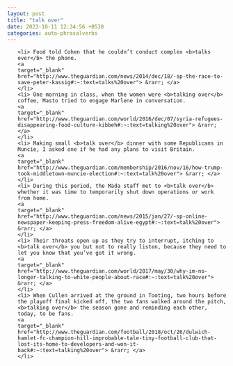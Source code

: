 ```yaml
---
layout: post
title: "talk over"
date: 2023-10-11 12:34:56 +0530
categories: auto-phrasalverbs
---
```

<ol>

    <li> Food told Cohen that he couldn’t conduct complex <b>talks over</b> the phone.
    <a 
    target="_blank" 
    href="http://www.theguardian.com/news/2014/dec/18/-sp-the-race-to-save-peter-kassig#:~:text=talks%20over"> &rarr; </a>
    </li>
    <li> One morning in class, when the women were <b>talking over</b> coffee, Masto tried to engage Marlene in conversation.
    <a 
    target="_blank" 
    href="http://www.theguardian.com/world/2016/dec/07/syria-refugees-disappearing-food-culture-kibbeh#:~:text=talking%20over"> &rarr; </a>
    </li>
    <li> Making small <b>talk over</b> dinner with some Republicans in Muncie, I asked one if he had any plans to visit Britain.
    <a 
    target="_blank" 
    href="http://www.theguardian.com/membership/2016/nov/16/how-trump-took-middletown-muncie-election#:~:text=talk%20over"> &rarr; </a>
    </li>
    <li> During this period, the Mada staff met to <b>talk over</b> whether it was time to temporarily shut down operations or work from home.
    <a 
    target="_blank" 
    href="http://www.theguardian.com/news/2015/jan/27/-sp-online-newspaper-keeping-press-freedom-alive-egypt#:~:text=talk%20over"> &rarr; </a>
    </li>
    <li> Their throats open up as they try to interrupt, itching to <b>talk over</b> you but not to really listen, because they need to let you know that you’ve got it wrong.
    <a 
    target="_blank" 
    href="http://www.theguardian.com/world/2017/may/30/why-im-no-longer-talking-to-white-people-about-race#:~:text=talk%20over"> &rarr; </a>
    </li>
    <li> When Cullen arrived at the ground in Tooting, two hours before the playoff final kicked off, the two fans walked around the pitch, <b>talking over</b> the season gone and reminding each other, today, to be fans.
    <a 
    target="_blank" 
    href="http://www.theguardian.com/football/2018/oct/26/dulwich-hamlet-fc-champion-hill-improbable-tale-tiny-football-club-that-lost-its-home-to-developers-and-won-it-back#:~:text=talking%20over"> &rarr; </a>
    </li>